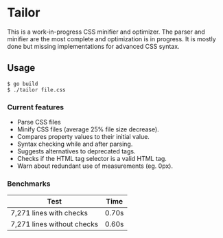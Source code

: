 # Tailor

This is a work-in-progress CSS minifier and optimizer. The parser and minifier are the most complete and optimization is in progress. It is mostly done but missing implementations for advanced CSS syntax.

## Usage

```console
$ go build
$ ./tailor file.css
```

### Current features

 - Parse CSS files
 - Minify CSS files (average 25% file size decrease).
 - Compares property values to their initial value.
 - Syntax checking while and after parsing.
 - Suggests alternatives to deprecated tags.
 - Checks if the HTML tag selector is a valid HTML tag.
 - Warn about redundant use of measurements (eg. 0px).

### Benchmarks

| Test                       | Time  |
|----------------------------|-------|
| 7,271 lines with checks    | 0.70s |
| 7,271 lines without checks | 0.60s |
